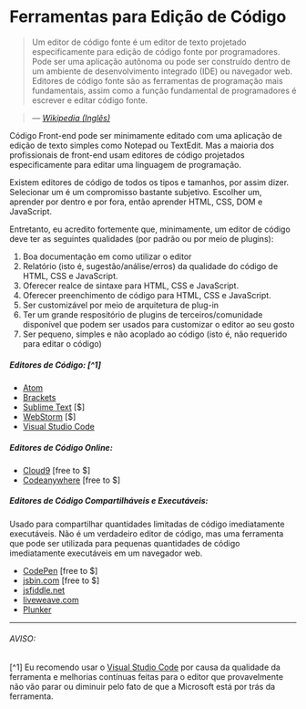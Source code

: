 # Ferramentas para Edição de Código

> Um editor de código fonte é um editor de texto projetado especificamente para edição de código fonte por programadores. Pode ser uma aplicação autônoma ou pode ser construído dentro de um ambiente de desenvolvimento integrado (IDE) ou navegador web. Editores de código fonte são as ferramentas de programação mais fundamentais, assim como a função fundamental de programadores é escrever e editar código fonte.


><cite>&#8212; [Wikipedia (Inglês)](https://en.wikipedia.org/wiki/Source_code_editor)</cite>

Código Front-end pode ser minimamente editado com uma aplicação de edição de texto simples como Notepad ou TextEdit. Mas a maioria dos profissionais de front-end usam editores de código projetados especificamente para editar uma linguagem de programação.

Existem editores de código de todos os tipos e tamanhos, por assim dizer. Selecionar um é um compromisso bastante subjetivo. Escolher um, aprender por dentro e por fora, então aprender HTML, CSS, DOM e JavaScript.

Entretanto, eu acredito fortemente que, minimamente, um editor de código deve ter as seguintes qualidades (por padrão ou por meio de plugins):

1. Boa documentação em como utilizar o editor
2. Relatório (isto é, sugestão/análise/erros) da qualidade do código de HTML, CSS e JavaScript.
3. Oferecer realce de sintaxe para HTML, CSS e JavaScript.
4. Oferecer preenchimento de código para HTML, CSS e JavaScript.
5. Ser customizável por meio de arquitetura de plug-in
6. Ter um grande respositório de plugins de terceiros/comunidade disponível que podem ser usados para customizar o editor ao seu gosto
7. Ser pequeno, simples e não acoplado ao código (isto é, não requerido para editar o código)

##### Editores de Código: [^1]

* [Atom](https://atom.io/)
* [Brackets](http://brackets.io/)
* [Sublime Text](http://www.sublimetext.com/) [$]
* [WebStorm](https://www.jetbrains.com/webstorm/whatsnew/) [$]
* [Visual Studio Code](https://code.visualstudio.com/)

##### Editores de Código Online:

* [Cloud9](https://c9.io) [free to $]
* [Codeanywhere](https://codeanywhere.com) [free to $]

##### Editores de Código Compartilháveis e Executáveis:

Usado para compartilhar quantidades limitadas de código imediatamente executáveis. Não é um verdadeiro editor de código, mas uma ferramenta que pode ser utilizada para pequenas quantidades de código imediatamente executáveis em um navegador web.

* [CodePen](http://codepen.io/) [free to $]
* [jsbin.com](http://jsbin.com/) [free to $]
* [jsfiddle.net](http://jsfiddle.net/)
* [liveweave.com](http://liveweave.com/)
* [Plunker](http://plnkr.co/)

***

###### AVISO:

[^1] Eu recomendo usar o [Visual Studio Code](https://code.visualstudio.com/) por causa da qualidade da ferramenta e melhorias contínuas feitas para o editor que provavelmente não vão parar ou diminuir pelo fato de que a Microsoft está por trás da ferramenta.
